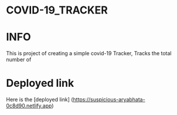 # COVID-19_TRACKER

# INFO

This is project of creating a simple covid-19 Tracker, Tracks the total number of


# Deployed link
Here is the [deployed link] (https://suspicious-aryabhata-0c8d90.netlify.app)

